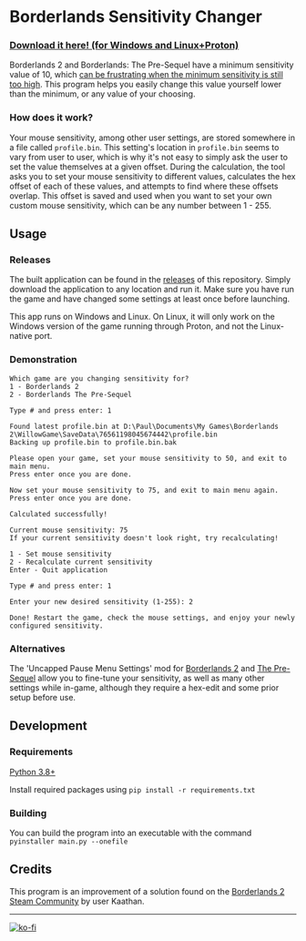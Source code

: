 # Borderlands Sensitivity Changer

### [Download it here! (for Windows and Linux+Proton)](https://github.com/biggestcookie/borderlands-sensitivity-changer/releases/latest)

Borderlands 2 and Borderlands: The Pre-Sequel have a minimum sensitivity value of 10, which [can be frustrating when the minimum sensitivity is still too high](https://www.google.com/search?q=borderlands+2+sensitivity+too+high). This program helps you easily change this value yourself lower than the minimum, or any value of your choosing.

### How does it work?

Your mouse sensitivity, among other user settings, are stored somewhere in a file called `profile.bin`. This setting's location in `profile.bin` seems to vary from user to user, which is why it's not easy to simply ask the user to set the value themselves at a given offset. During the calculation, the tool asks you to set your mouse sensitivity to different values, calculates the hex offset of each of these values, and attempts to find where these offsets overlap. This offset is saved and used when you want to set your own custom mouse sensitivity, which can be any number between 1 - 255.

## Usage

### Releases

The built application can be found in the [releases](https://github.com/biggestcookie/borderlands-sensitivity-changer/releases) of this repository. Simply download the application to any location and run it. Make sure you have run the game and have changed some settings at least once before launching.

This app runs on Windows and Linux. On Linux, it will only work on the Windows version of the game running through Proton, and not the Linux-native port.

### Demonstration

```
Which game are you changing sensitivity for?
1 - Borderlands 2
2 - Borderlands The Pre-Sequel

Type # and press enter: 1

Found latest profile.bin at D:\Paul\Documents\My Games\Borderlands 2\WillowGame\SaveData\76561198045674442\profile.bin
Backing up profile.bin to profile.bin.bak

Please open your game, set your mouse sensitivity to 50, and exit to main menu.
Press enter once you are done.

Now set your mouse sensitivity to 75, and exit to main menu again.
Press enter once you are done.

Calculated successfully!

Current mouse sensitivity: 75
If your current sensitivity doesn't look right, try recalculating!

1 - Set mouse sensitivity
2 - Recalculate current sensitivity
Enter - Quit application

Type # and press enter: 1

Enter your new desired sensitivity (1-255): 2

Done! Restart the game, check the mouse settings, and enjoy your newly configured sensitivity.
```

### Alternatives

The 'Uncapped Pause Menu Settings' mod for [Borderlands 2](https://www.nexusmods.com/borderlands2/mods/157) and [The Pre-Sequel](https://www.nexusmods.com/borderlandspresequel/mods/14) allow you to fine-tune your sensitivity, as well as many other settings while in-game, although they require a hex-edit and some prior setup before use.

## Development

### Requirements

[Python 3.8+](https://www.python.org/downloads/)

Install required packages using `pip install -r requirements.txt`

### Building

You can build the program into an executable with the command `pyinstaller main.py --onefile`

## Credits

This program is an improvement of a solution found on the [Borderlands 2 Steam Community](https://steamcommunity.com/app/49520/discussions/0/882960797527726404/#c616188473194554202) by user Kaathan.

---

[![ko-fi](https://www.ko-fi.com/img/githubbutton_sm.svg)](https://ko-fi.com/W7W71USFG)
